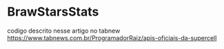# BrawStarsStats
 codigo descrito nesse artigo no tabnew https://www.tabnews.com.br/ProgramadorRaiz/apis-oficiais-da-supercell
